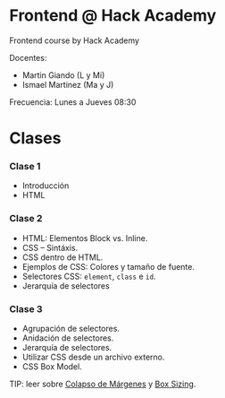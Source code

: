 # Frontend @ Hack Academy
Frontend course by Hack Academy

Docentes: 
- Martin Giando (L y Mi)
- Ismael Martinez (Ma y J)

Frecuencia: Lunes a Jueves 08:30

# Clases

### Clase 1
- Introducción
- HTML

### Clase 2

- HTML: Elementos Block vs. Inline.
- CSS – Sintáxis.
- CSS dentro de HTML.
- Ejemplos de CSS: Colores y tamaño de fuente.
- Selectores CSS: `element`, `class` e `id`.	
- Jerarquía de selectores

### Clase 3
- Agrupación de selectores.
- Anidación de selectores.
- Jerarquía de selectores.
- Utilizar CSS desde un archivo externo.
- CSS Box Model.

TIP: leer sobre [Colapso de Márgenes][2] y [Box Sizing][1].

[1]: https://css-tricks.com/box-sizing/
[2]: https://css-tricks.com/what-you-should-know-about-collapsing-margins/